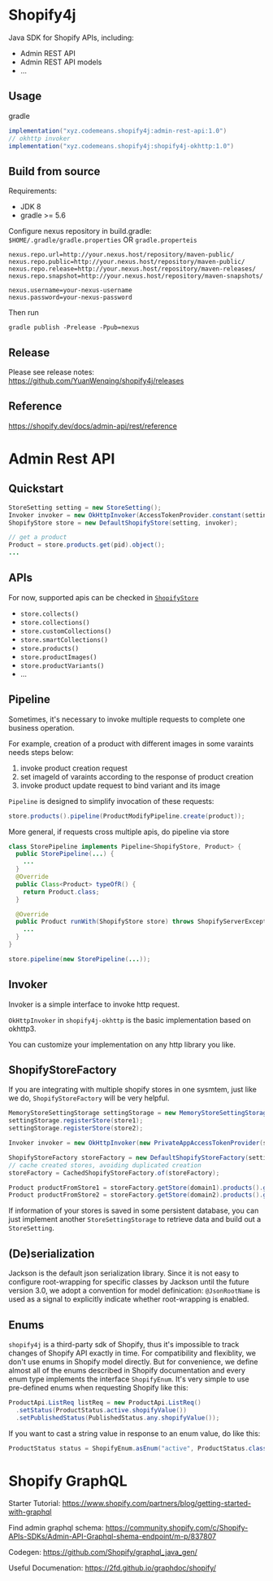 # Shopify4j

Java SDK for Shopify APIs, including:

* Admin REST API
* Admin REST API models
* ...

## Usage

gradle

```groovy
implementation("xyz.codemeans.shopify4j:admin-rest-api:1.0")
// okhttp invoker
implementation("xyz.codemeans.shopify4j:shopify4j-okhttp:1.0")
```

## Build from source

Requirements:

* JDK 8
* gradle >= 5.6

Configure nexus repository in build.gradle: `$HOME/.gradle/gradle.properties` OR `gradle.properteis`

```properties
nexus.repo.url=http://your.nexus.host/repository/maven-public/
nexus.repo.public=http://your.nexus.host/repository/maven-public/
nexus.repo.release=http://your.nexus.host/repository/maven-releases/
nexus.repo.snapshot=http://your.nexus.host/repository/maven-snapshots/

nexus.username=your-nexus-username
nexus.password=your-nexus-password

```

Then run

	gradle publish -Prelease -Ppub=nexus

## Release

Please see release notes:  <https://github.com/YuanWenqing/shopify4j/releases>

## Reference

https://shopify.dev/docs/admin-api/rest/reference

# Admin Rest API

## Quickstart

```java
StoreSetting setting = new StoreSetting();
Invoker invoker = new OkHttpInvoker(AccessTokenProvider.constant(setting.getApiPassword()));
ShopifyStore store = new DefaultShopifyStore(setting, invoker);

// get a product
Product = store.products.get(pid).object();
...
```

## APIs

For now, supported apis can be checked in [`ShopifyStore`](./admin-rest-api/src/main/java/codemeans/shopify4j/admin/rest/sdk/ShopifyStore.java)

* `store.collects()`
* `store.collections()`
* `store.customCollections()`
* `store.smartCollections()`
* `store.products()`
* `store.productImages()`
* `store.productVariants()`
* ...

## Pipeline

Sometimes, it's necessary to invoke multiple requests to complete one business operation.

For example, creation of a product with different images in some varaints needs steps below:

1. invoke product creation request
2. set imageId of varaints according to the response of product creation
3. invoke product update request to bind variant and its image

`Pipeline`  is designed to simplify invocation of these requests:

```java
store.products().pipeline(ProductModifyPipeline.create(product));
```

More general, if requests cross multiple apis, do pipeline via store

```java
class StorePipeline implements Pipeline<ShopifyStore, Product> {
  public StorePipeline(...) {
    ...
  }
  @Override
  public Class<Product> typeOfR() {
    return Product.class;
  }

  @Override
  public Product runWith(ShopifyStore store) throws ShopifyServerException {
    ...
  }
}

store.pipeline(new StorePipeline(...));
```

## Invoker

Invoker is a simple interface to invoke http request.

`OkHttpInvoker` in `shopify4j-okhttp` is the basic implementation based on okhttp3. 

You can customize your implementation on any http library you like.

## ShopifyStoreFactory

If you are integrating with multiple shopify stores in one sysmtem, just like we do, `ShopifyStoreFactory` will be very helpful. 

```java
MemoryStoreSettingStorage settingStorage = new MemoryStoreSettingStorage();
settingStorage.registerStore(store1);
settingStorage.registerStore(store2);

Invoker invoker = new OkHttpInvoker(new PrivateAppAccessTokenProvider(settingStorage));

ShopifyStoreFactory storeFactory = new DefaultShopifyStoreFactory(settingStorage, invoker);
// cache created stores, avoiding duplicated creation
storeFactory = CachedShopifyStoreFactory.of(storeFactory);

Product productFromStore1 = storeFactory.getStore(domain1).products().get(pid1).object();
Product productFromStore2 = storeFactory.getStore(domain2).products().get(pid2).object();
```

If information of your stores is saved in some persistent database, you can just implement another `StoreSettingStorage` to retrieve data and build out a `StoreSetting`.

## (De)serialization

Jackson is the default json serialization library. Since it is not easy to configure root-wrapping for specific classes by Jackson until the future version 3.0, we adopt a convention for model definication: `@JsonRootName` is used as a signal to explicitly indicate whether root-wrapping is enabled.

## Enums

`shopify4j` is a third-party sdk of Shopify, thus it's impossible to track changes of Shopify API exactly in time. For compatibility  and flexiblity, we don't use enums in Shopify model directly. But for convenience, we define almost all of the enums described in Shopify documentation and every enum type implements the interface `ShopifyEnum`. It's very simple to use pre-defined enums when requesting Shopify like this:

~~~java
ProductApi.ListReq listReq = new ProductApi.ListReq()
  .setStatus(ProductStatus.active.shopifyValue())
  .setPublishedStatus(PublishedStatus.any.shopifyValue());
~~~

If you want to cast a string value in response to an enum value, do like this:

~~~java
ProductStatus status = ShopifyEnum.asEnum("active", ProductStatus.class);
~~~



# Shopify GraphQL

Starter Tutorial: https://www.shopify.com/partners/blog/getting-started-with-graphql

Find admin graphql schema: https://community.shopify.com/c/Shopify-APIs-SDKs/Admin-API-Graphql-shema-endpoint/m-p/837807

Codegen: https://github.com/Shopify/graphql_java_gen/

Useful Documenation: https://2fd.github.io/graphdoc/shopify/


